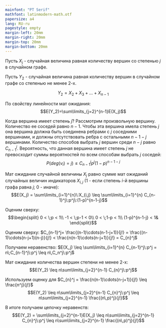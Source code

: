 ```yaml
---
mainfont: "PT Serif"
mathfont: latinmodern-math.otf
papersize: a4
lang: RU-ru
pagestyle: empty
margin-left: 20mm
margin-right: 20mm
margin-top: 20mm
margin-bottom: 20mm
---
```


Пусть $X_j$ - случайная величина равная количеству вершин со степенью $j$ в случайном графе.

Пусть $Y_2$ - случайная величина равная количеству вершин в случайном графе со степенью не менее 2-х. 

$$Y_2 = X_2 + X_3 + \dots + X_{n-1}$$

По свойству линейности мат ожидания:
$$E(Y_2)=\sum\limits_{j=2}^{n-1}E(X_j)$$

Когда вершина имеет степень $j$? Рассмотрим произвольную вершину. Количество ее соседей равно $n-1$. Чтобы эта вершина имела степень $j$ она вершина должна быть соединена ребрами с $j$ соседними вершинами, и должны отсутствовать ребра с остальными $n-1-j$ вершинами. Количество способов выбрать $j$ вершин среди $n-j$ равно $C_{n-1}^j$. Вероятность, что данная вершина имеет степень $j$ не превосходит суммы вероятностей по всем способам выбрать $j$ соседей:
$$P(deg(v_i)=j) \leq C_{n-1}^j p^j (1-p)^{n-1-j}$$

Мат ожидание случайной величины $X_j$ равно сумме мат ожиданий случайных величин индикаторов $X_{i,j}$ (1 - если степень $i$-й вершины графа равна $j$; 0 - иначе):
$$E(X_j) = \sum\limits_{i=1}^{n}\:X_{i,j} \leq \sum\limits_{i=1}^{n} C_{n-1}^j\:p^j\:(1-p)^{n-1-j}$$

Оценим сверху: 
$$\begin{split}
0 < \;p < 1\\
-1 < \;p-1 < 0\\
0 < \;1-p < 1\\
(1-p)^{n-1-j} < 1&
\end{split}$$


Оценим сверху: $C_{n-1}^j= \frac{(n-1)\cdots(n-1-j+1)}{j!} = \frac{(n-1)\cdots(n-j+1)(n-j)}{j!} < \frac{n(n-1)\cdots(n-j+1)}{j!} = C_{n}^j$

Получаем неравенство: $E(X_j) \leq \sum\limits_{i=1}^{n} C_{n-1}^j\:p^j = n\;C_{n-1}^j\:p^j \leq n\,C_n^j\:p^j$

Мат ожидание количества вершин степени не менее 2-х:
$$E(Y_2) \leq n\sum\limits_{j=2}^{n-1} C_{n}^j\:p^j$$

Используем оценку для $C_{n}^j = \frac{n(n-1)\cdots(n-j+1)}{j!} \leq \frac{n^j}{j!}$
$$E(Y_2) \leq n\sum\limits_{j=2}^{n-1} C_{n}^j\:p^j \leq n\sum\limits_{j=2}^{n-1} \frac{(n\,p)^j}{j!}$$

В итоге получаем цепочку неравенств:
$$E(Y_2) = \sum\limits_{j=2}^{n-1}E(X_j) \leq n\sum\limits_{j=2}^{n-1} C_{n}^j\:p^j \leq n\sum\limits_{j=2}^{n-1} \frac{(n\,p)^j}{j!}$$